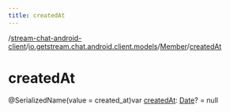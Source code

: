 ```yaml
---
title: createdAt
---
```

/[stream-chat-android-client](../../index.md)/[io.getstream.chat.android.client.models](../index.md)/[Member](index.md)/[createdAt](createdAt.md)  
  
  
  
# createdAt  
@SerializedName(value = created_at)var [createdAt](createdAt.md): [Date](https://developer.android.com/reference/kotlin/java/util/Date.html)? = null
